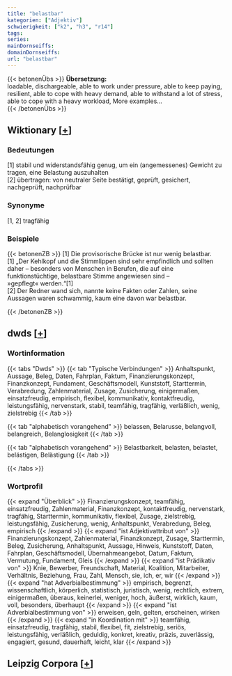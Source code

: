 ```yaml
---
title: "belastbar"
kategorien: ["Adjektiv"]
schwierigkeit: ["k2", "h3", "r14"]
tags:
series:
mainDornseiffs:
domainDornseiffs:
url: "belastbar"
---
```


{{< betonenÜbs >}}
**Übersetzung:**  
loadable, dischargeable, able to work under pressure, able to keep paying, resilient, able to cope with heavy demand, able to withstand a lot of stress, able to cope with a heavy workload, More examples...  
{{< /betonenÜbs >}}

## Wiktionary [[+](https://de.wiktionary.org/wiki/belastbar)]

### Bedeutungen
[1] stabil und widerstandsfähig genug, um ein (angemessenes) Gewicht zu tragen, eine Belastung auszuhalten  
[2] übertragen: von neutraler Seite bestätigt, geprüft, gesichert, nachgeprüft, nachprüfbar  

### Synonyme
[1, 2] tragfähig  

### Beispiele
{{< betonenZB >}}
[1] Die provisorische Brücke ist nur wenig belastbar.  
[1] „Der Kehlkopf und die Stimmlippen sind sehr empfindlich und sollten daher – besonders von Menschen in Berufen, die auf eine funktionstüchtige, belastbare Stimme angewiesen sind – »gepflegt« werden.“[1]  
[2] Der Redner wand sich, nannte keine Fakten oder Zahlen, seine Aussagen waren schwammig, kaum eine davon war belastbar.  

{{< /betonenZB >}}


## dwds [[+](https://www.dwds.de/wb/belastbar)]

### Wortinformation
{{< tabs "Dwds" >}}
{{< tab "Typische Verbindungen" >}}
Anhaltspunkt, Aussage, Beleg, Daten, Fahrplan, Faktum, Finanzierungskonzept, Finanzkonzept, Fundament, Geschäftsmodell, Kunststoff, Starttermin, Verabredung, Zahlenmaterial, Zusage, Zusicherung, einigermaßen, einsatzfreudig, empirisch, flexibel, kommunikativ, kontaktfreudig, leistungsfähig, nervenstark, stabil, teamfähig, tragfähig, verläßlich, wenig, zielstrebig
{{< /tab >}}

{{< tab "alphabetisch vorangehend" >}}
belassen, Belarusse, belangvoll, belangreich, Belanglosigkeit
{{< /tab >}}

{{< tab "alphabetisch vorangehend" >}}
Belastbarkeit, belasten, belastet, belästigen, Belästigung
{{< /tab >}}

{{< /tabs >}}

### Wortprofil
{{< expand "Überblick" >}} Finanzierungskonzept, teamfähig, einsatzfreudig, Zahlenmaterial, Finanzkonzept, kontaktfreudig, nervenstark, tragfähig, Starttermin, kommunikativ, flexibel, Zusage, zielstrebig, leistungsfähig, Zusicherung, wenig, Anhaltspunkt, Verabredung, Beleg, empirisch {{< /expand >}}
{{< expand "ist Adjektivattribut von" >}} Finanzierungskonzept, Zahlenmaterial, Finanzkonzept, Zusage, Starttermin, Beleg, Zusicherung, Anhaltspunkt, Aussage, Hinweis, Kunststoff, Daten, Fahrplan, Geschäftsmodell, Übernahmeangebot, Datum, Faktum, Vermutung, Fundament, Gleis {{< /expand >}}
{{< expand "ist Prädikativ von" >}} Knie, Bewerber, Freundschaft, Material, Koalition, Mitarbeiter, Verhältnis, Beziehung, Frau, Zahl, Mensch, sie, ich, er, wir {{< /expand >}}
{{< expand "hat Adverbialbestimmung" >}} empirisch, begrenzt, wissenschaftlich, körperlich, statistisch, juristisch, wenig, rechtlich, extrem, einigermaßen, überaus, keinerlei, weniger, hoch, äußerst, wirklich, kaum, voll, besonders, überhaupt {{< /expand >}}
{{< expand "ist Adverbialbestimmung von" >}} erweisen, geln, gelten, erscheinen, wirken {{< /expand >}}
{{< expand "in Koordination mit" >}} teamfähig, einsatzfreudig, tragfähig, stabil, flexibel, fit, zielstrebig, seriös, leistungsfähig, verläßlich, geduldig, konkret, kreativ, präzis, zuverlässig, engagiert, gesund, dauerhaft, leicht, klar {{< /expand >}}

## Leipzig Corpora [[+](https://corpora.uni-leipzig.de/en/res?word=belastbar&corpusId=deu_newscrawl-public_2018)]

